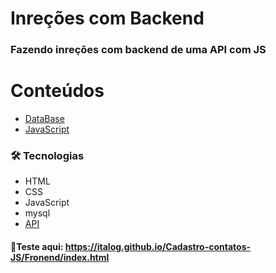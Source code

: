 # Inreções com Backend
### Fazendo inreções com backend de uma API com JS 


Conteúdos
==========
<!--ts-->
   * [DataBase](https://github.com/ItaloG/Cadastro-contatos-JS/blob/main/Fronend/db.sql)
   * [JavaScript](https://github.com/ItaloG/Cadastro-contatos-JS/blob/main/Fronend/contatos.js)
<!--te-->

### 🛠 Tecnologias

- HTML
- CSS
- JavaScript
- mysql
- [API](https://github.com/fernandoleonid/apiphp)

#### 🚀Teste aqui: https://italog.github.io/Cadastro-contatos-JS/Fronend/index.html